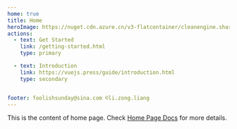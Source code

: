 ```yaml
---
home: true
title: Home
heroImage: https://nuget.cdn.azure.cn/v3-flatcontainer/cleanengine.shared.extension/2.0.2/icon
actions:
  - text: Get Started
    link: /getting-started.html
    type: primary

  - text: Introduction
    link: https://vuejs.press/guide/introduction.html
    type: secondary


footer: foolishsunday@sina.com ©li.zong.liang
---
```


This is the content of home page. Check [Home Page Docs][default-theme-home] for more details.

[default-theme-home]: https://vuejs.press/reference/default-theme/frontmatter.html#home-page
